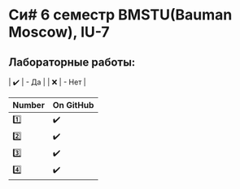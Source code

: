 # Си# 6 семестр BMSTU(Bauman Moscow), IU-7

<h2>Лабораторные работы:</h2>

| :heavy_check_mark: | - Да	 |
| :x: 				 | - Нет |

| Number | On GitHub |
| ------ | --------- |
| :one:  | :heavy_check_mark: |
| :two:  | :heavy_check_mark: |
| :three:| :heavy_check_mark: |
| :four: | :heavy_check_mark: |
